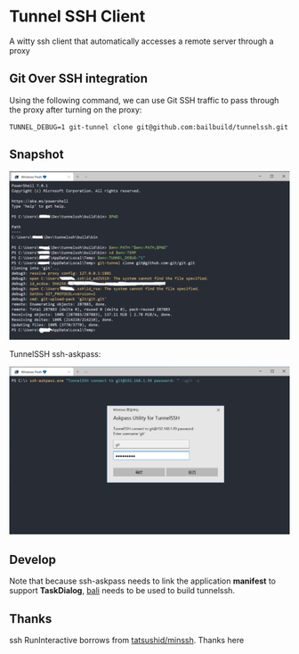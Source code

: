 # Tunnel SSH Client

A witty ssh client that automatically accesses a remote server through a proxy


## Git Over SSH integration

Using the following command, we can use Git SSH traffic to pass through the proxy after turning on the proxy:

```shell
TUNNEL_DEBUG=1 git-tunnel clone git@github.com:bailbuild/tunnelssh.git
```

## Snapshot

![](./docs/images/snapshot.png)

TunnelSSH ssh-askpass:

![](./docs/images/ssh-askpass.png)

## Develop

Note that because ssh-askpass needs to link the application **manifest** to support **TaskDialog**, [bali](https://github.com/balibuild/bali) needs to be used to build tunnelssh.


## Thanks

ssh RunInteractive borrows from [tatsushid/minssh](https://github.com/tatsushid/minssh). Thanks here
